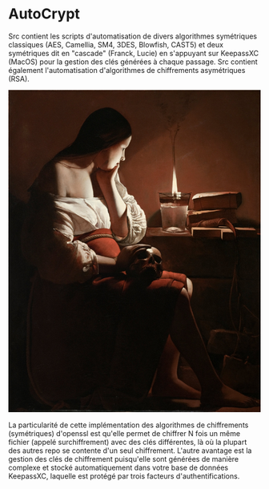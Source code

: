 # AutoCrypt
Src contient les scripts d'automatisation de divers algorithmes symétriques classiques (AES, Camellia, SM4, 3DES, Blowfish, CAST5) et deux symétriques dit  en "cascade" (Franck, Lucie) en s'appuyant sur KeepassXC (MacOS) pour la gestion des clés générées à chaque passage. Src contient également l'automatisation d'algorithmes de chiffrements asymétriques (RSA).

![E.Delacroix](Madelaine.jpeg)

La particularité de cette implémentation des algorithmes de chiffrements (symétriques) d'openssl est qu'elle permet de chiffrer N fois un même fichier (appelé surchiffrement) avec des clés différentes, là où la plupart des autres repo se contente d'un seul chiffrement. L'autre avantage est la gestion des clés de chiffrement puisqu'elle sont générées de manière complexe et stocké automatiquement dans votre base de données KeepassXC, laquelle est protégé par trois facteurs d'authentifications. 
